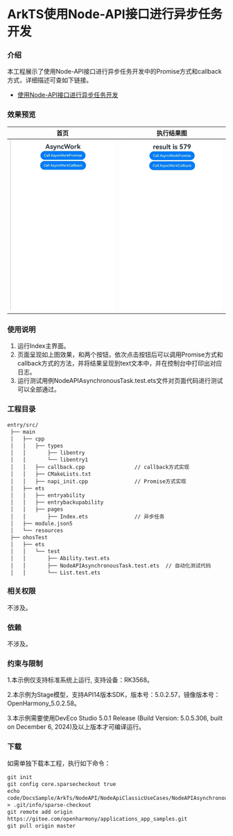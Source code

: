 # ArkTS使用Node-API接口进行异步任务开发

### 介绍

本工程展示了使用Node-API接口进行异步任务开发中的Promise方式和callback方式，详细描述可查如下链接。

- [使用Node-API接口进行异步任务开发](https://docs.openharmony.cn/pages/v5.0/zh-cn/application-dev/napi/use-napi-asynchronous-task.md)

### 效果预览

| 首页                                                         | 执行结果图                                                   |
| ------------------------------------------------------------ | ------------------------------------------------------------ |
| <img src="./screenshots/NodeAPIAsynchronousTask1.png" style="zoom: 67%;" /> | <img src="./screenshots/NodeAPIAsynchronousTask2.png" style="zoom:67%;" /> |

### 使用说明

1. 运行Index主界面。
2. 页面呈现如上图效果，和两个按钮，依次点击按钮后可以调用Promise方式和callback方式的方法，并将结果呈现到text文本中，并在控制台中打印出对应日志。
3. 运行测试用例NodeAPIAsynchronousTask.test.ets文件对页面代码进行测试可以全部通过。

### 工程目录

```
entry/src/
 ├── main
 │   ├── cpp
 │   │   ├── types
 │   │       ├── libentry
 │   │       └── libentry1
 │   │   ├── callback.cpp                // callback方式实现
 │   │   ├── CMakeLists.txt
 │   │   ├── napi_init.cpp               // Promise方式实现
 │   ├── ets
 │   │   ├── entryability
 │   │   ├── entrybackupability
 │   │   ├── pages
 │   │       ├── Index.ets               // 异步任务
 │   ├── module.json5
 │   └── resources
 ├── ohosTest
 │   ├── ets
 │   │   └── test
 │   │       ├── Ability.test.ets 
 │   │       ├── NodeAPIAsynchronousTask.test.ets  // 自动化测试代码
 │   │       └── List.test.ets
```

### 相关权限

不涉及。

### 依赖

不涉及。

### 约束与限制

1.本示例仅支持标准系统上运行, 支持设备：RK3568。

2.本示例为Stage模型，支持API14版本SDK，版本号：5.0.2.57，镜像版本号：OpenHarmony_5.0.2.58。

3.本示例需要使用DevEco Studio 5.0.1 Release (Build Version: 5.0.5.306, built on December 6, 2024)及以上版本才可编译运行。

### 下载

如需单独下载本工程，执行如下命令：

````
git init
git config core.sparsecheckout true
echo code/DocsSample/ArkTs/NodeAPI/NodeApiClassicUseCases/NodeAPIAsynchronousTask > .git/info/sparse-checkout
git remote add origin https://gitee.com/openharmony/applications_app_samples.git
git pull origin master
````